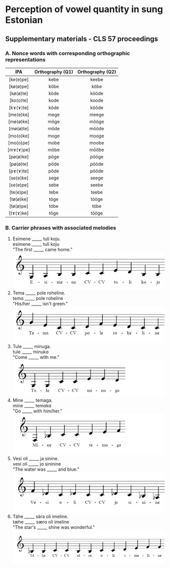 # Perception of vowel quantity in sung Estonian

## Supplementary materials - CLS 57 proceedings

### A. Nonce words with corresponding orthographic representations

| IPA           | Orthography (Q1)  | Orthography (Q2)  |
| :-----------: | :---------------: | :---------------: |
| [ke(e)pe]     | kebe              | keebe             |
| [kø(ø)pe]     | köbe              | köbe              |
| [kø(ø)te]     | köde              | kööde             |
| [ko(o)te]     | kode              | koode             |
| [kɤ(ɤ)te]     | kõde              | kõõde             |
| [me(e)ke]     | mege              | meege             |
| [mø(ø)ke]     | möge              | mööge             |
| [mø(ø)te]     | möde              | mööde             |
| [mo(o)ke]     | moge              | mooge             |
| [mo(o)pe]     | mobe              | moobe             |
| [mɤ(ɤ)pe]     | mõbe              | mõõbe             |
| [pø(ø)ke]     | pöge              | pööge             |
| [pø(ø)te]     | pöde              | pööde             |
| [pɤ(ɤ)te]     | põde              | põõde             |
| [se(e)ke]     | sege              | seege             |
| [se(e)pe]     | sebe              | seebe             |
| [te(e)pe]     | tebe              | teebe             |
| [tø(ø)ke]     | töge              | tööge             |
| [tø(ø)pe]     | töbe              | töbe              |
| [tɤ(ɤ)ke]     | tõge              | tõõge             |


### B. Carrier phrases with associated melodies

  1. Esimene \_\_\_\_\_ tuli koju.  
  esimene \_\_\_\_\_ tuli koju  
  "The first \_\_\_\_\_ came home."  
  ![G3 A3 B3 B3 C4 C4 E4 D4 B3 B3](https://github.com/kvesik/sung-Estonian-vowels/blob/main/images/carrierphrase1melody.png)
  2. Tema \_\_\_\_\_ pole roheline.  
  temɑ \_\_\_\_\_ pole roheline  
  "His/her \_\_\_\_\_ isn't green."  
  ![G4 E4 C4 C4 D4 F4 E4 D4 C4 C4](https://github.com/kvesik/sung-Estonian-vowels/blob/main/images/carrierphrase2melody.png)
  3. Tule \_\_\_\_\_ minuga.  
  tule \_\_\_\_\_ minukɑ  
  "Come \_\_\_\_\_ with me."  
  ![G3 G3 C4 C4 E4 E4 D4](https://github.com/kvesik/sung-Estonian-vowels/blob/main/images/carrierphrase3melody.png)
  4. Mine \_\_\_\_\_ temaga.  
  mine \_\_\_\_\_ temɑkɑ  
  "Go \_\_\_\_\_ with him/her."  
  ![F3 Bb3 C4 C4 D4 E4 F4](https://github.com/kvesik/sung-Estonian-vowels/blob/main/images/carrierphrase4melody.png)
  5. Vesi oli \_\_\_\_\_ ja sinine.  
  vesi oli \_\_\_\_\_ jɑ sininine  
  "The water was \_\_\_\_\_ and blue."  
  ![F4 Db4 C4 Db4 C4 C4 Db4 C4 Bb3 Ab3](https://github.com/kvesik/sung-Estonian-vowels/blob/main/images/carrierphrase5melody.png)
  6. Tähe \_\_\_\_\_ sära oli imeline.  
  tæhe \_\_\_\_\_ særɑ oli imeline  
  "The star's \_\_\_\_\_ shine was wonderful." 
  ![Bb3 Bb3 C4 C4 Bb3 Bb3 C4 C4 D4 E4 F4 F4](https://github.com/kvesik/sung-Estonian-vowels/blob/main/images/carrierphrase6melody.png)

